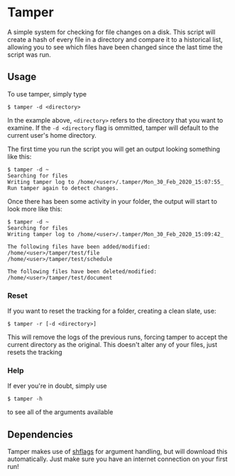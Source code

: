 # Tamper
A simple system for checking for file changes on a disk. This script will create a hash of every file in a directory and compare it to a historical list, allowing you to see which files have been changed since the last time the script was run.

## Usage
To use tamper, simply type
```shell
$ tamper -d <directory>
```
In the example above, `<directory>` refers to the directory that you want to examine. If the `-d <directory` flag is ommitted, tamper will default to the current user's home directory.

The first time you run the script you will get an output looking something like this:
```
$ tamper -d ~
Searching for files
Writing tamper log to /home/<user>/.tamper/Mon_30_Feb_2020_15:07:55_
Run tamper again to detect changes.
```
Once there has been some activity in your folder, the output will start to look more like this:
```
$ tamper -d ~
Searching for files
Writing tamper log to /home/<user>/.tamper/Mon_30_Feb_2020_15:09:42_

The following files have been added/modified:
/home/<user>/tamper/test/file
/home/<user>/tamper/test/schedule

The following files have been deleted/modified:
/home/<user>/tamper/test/document
```

### Reset
If you want to reset the tracking for a folder, creating a clean slate, use:
```shell
$ tamper -r [-d <directory>]
```
This will remove the logs of the previous runs, forcing tamper to accept the current directory as the original. This doesn't alter any of your files, just resets the tracking

### Help
If ever you're in doubt, simply use
```shell
$ tamper -h
```
to see all of the arguments available

## Dependencies
Tamper makes use of [shflags](https://github.com/kward/shflags) for argument handling, but will download this automatically. Just make sure you have an internet connection on your first run!
